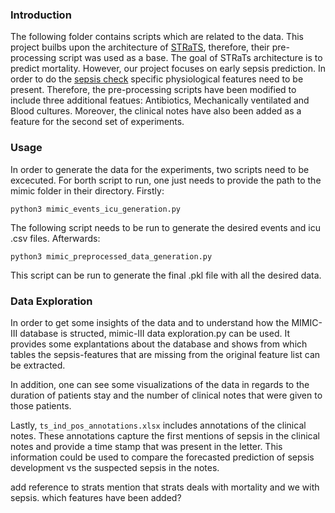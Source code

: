 ### Introduction

The following folder contains scripts which are related to the data. This project builbs upon the architecture of [STRaTS](https://arxiv.org/pdf/2107.14293.pdf), therefore, their pre-processing script was used as a base. The goal of STRaTs architecture is to predict mortality. However, our project focuses on early sepsis prediction. In order to do the [sepsis check]( https://github.com/JINHXu/Research-Module-WS22-Natalia-Pablo-Jinghua/tree/main/sepsischeck) specific physiological features need to be present. Therefore, the pre-processing scripts have been modified to include three additional featues: Antibiotics, Mechanically ventilated and Blood cultures. Moreover, the clinical notes have also been added as a feature for the second set of experiments. 

### Usage

In order to generate the data for the experiments, two scripts need to be excecuted. For borth script to run, one just needs to provide the path to the mimic folder in their directory. 
Firstly:
```
python3 mimic_events_icu_generation.py

```
The following script needs to be run to generate the desired events and icu .csv files. 
Afterwards:
```
python3 mimic_preprocessed_data_generation.py

```
This script can be run to generate the final .pkl file with all the desired data.

### Data Exploration

In order to get some insights of the data and to understand how the MIMIC-III database is structed, mimic-III data exploration.py can be used. It provides some explantations about the database and shows from which tables the sepsis-features that are missing from the original feature list can be extracted. 

In addition, one can see some visualizations of the data in regards to the duration of patients stay and the number of clinical notes that were given to those patients. 


Lastly, `ts_ind_pos_annotations.xlsx` includes annotations of the clinical notes. These annotations capture the first mentions of sepsis in the clinical notes and provide a time stamp that was present in the letter. This information could be used to compare the forecasted prediction of sepsis development vs the suspected sepsis in the notes. 


add reference to strats 
mention that strats deals with mortality and we with sepsis. which features have been added? 



